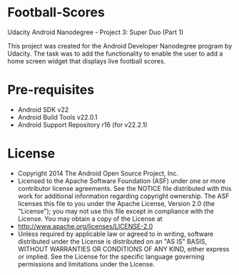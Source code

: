 # Football-Scores
Udacity Android Nanodegree - Project 3: Super Duo (Part 1)

This project was created for the Android Developer Nanodegree program by Udacity.
The task was to add the functionality to enable the user to add a home screen widget that displays live football scores.

# Pre-requisites

* Android SDK v22
* Android Build Tools v22.0.1
* Android Support Repository r16 (for v22.2.1)

# License

* Copyright 2014 The Android Open Source Project, Inc.
* Licensed to the Apache Software Foundation (ASF) under one or more contributor license agreements. See the NOTICE file distributed with this work for additional information regarding copyright ownership. The ASF licenses this file to you under the Apache License, Version 2.0 (the "License"); you may not use this file except in compliance with the License. You may obtain a copy of the License at
* http://www.apache.org/licenses/LICENSE-2.0
* Unless required by applicable law or agreed to in writing, software distributed under the License is distributed on an "AS IS" BASIS, WITHOUT WARRANTIES OR CONDITIONS OF ANY KIND, either express or implied. See the License for the specific language governing permissions and limitations under the License.
